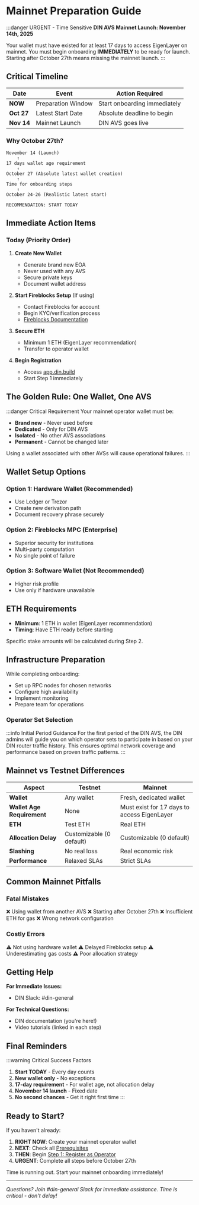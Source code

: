 # Mainnet Preparation Guide

:::danger URGENT - Time Sensitive
**DIN AVS Mainnet Launch: November 14th, 2025**

Your wallet must have existed for at least 17 days to access EigenLayer on mainnet. You must begin onboarding **IMMEDIATELY** to be ready for launch. Starting after October 27th means missing the mainnet launch.
:::

## Critical Timeline

| Date | Event | Action Required |
|------|-------|-----------------|
| **NOW** | Preparation Window | Start onboarding immediately |
| **Oct 27** | Latest Start Date | Absolute deadline to begin |
| **Nov 14** | Mainnet Launch | DIN AVS goes live |

### Why October 27th?

```text
November 14 (Launch)
    ↑
17 days wallet age requirement
    ↑
October 27 (Absolute latest wallet creation)
    ↑
Time for onboarding steps
    ↑
October 24-26 (Realistic latest start)

RECOMMENDATION: START TODAY
```

## Immediate Action Items

### Today (Priority Order)

1. **Create New Wallet**
   - Generate brand new EOA
   - Never used with any AVS
   - Secure private keys
   - Document wallet address

2. **Start Fireblocks Setup** (If using)
   - Contact Fireblocks for account
   - Begin KYC/verification process
   - [Fireblocks Documentation](https://docs.eigencloud.xyz/products/eigenlayer/operators/howto/registeroperators/register-operator-with-fireblocks)

3. **Secure ETH**
   - Minimum 1 ETH (EigenLayer recommendation)
   - Transfer to operator wallet

4. **Begin Registration**
   - Access [app.din.build](https://app.din.build)
   - Start Step 1 immediately

## The Golden Rule: One Wallet, One AVS

:::danger Critical Requirement
Your mainnet operator wallet must be:
- **Brand new** - Never used before
- **Dedicated** - Only for DIN AVS
- **Isolated** - No other AVS associations
- **Permanent** - Cannot be changed later

Using a wallet associated with other AVSs will cause operational failures.
:::

## Wallet Setup Options

### Option 1: Hardware Wallet (Recommended)

- Use Ledger or Trezor
- Create new derivation path
- Document recovery phrase securely

### Option 2: Fireblocks MPC (Enterprise)

- Superior security for institutions
- Multi-party computation
- No single point of failure

### Option 3: Software Wallet (Not Recommended)

- Higher risk profile
- Use only if hardware unavailable

## ETH Requirements

- **Minimum**: 1 ETH in wallet (EigenLayer recommendation)
- **Timing**: Have ETH ready before starting

Specific stake amounts will be calculated during Step 2.

## Infrastructure Preparation

While completing onboarding:
- Set up RPC nodes for chosen networks
- Configure high availability
- Implement monitoring
- Prepare team for operations

### Operator Set Selection

:::info Initial Period Guidance
For the first period of the DIN AVS, the DIN admins will guide you on which operator sets to participate in based on your DIN router traffic history. This ensures optimal network coverage and performance based on proven traffic patterns.
:::

## Mainnet vs Testnet Differences

| Aspect | Testnet | Mainnet |
|--------|---------|---------|
| **Wallet** | Any wallet | Fresh, dedicated wallet |
| **Wallet Age Requirement** | None | Must exist for 17 days to access EigenLayer |
| **ETH** | Test ETH | Real ETH |
| **Allocation Delay** | Customizable (0 default) | Customizable (0 default) |
| **Slashing** | No real loss | Real economic risk |
| **Performance** | Relaxed SLAs | Strict SLAs |

## Common Mainnet Pitfalls

### Fatal Mistakes

❌ Using wallet from another AVS
❌ Starting after October 27th
❌ Insufficient ETH for gas
❌ Wrong network configuration

### Costly Errors

⚠️ Not using hardware wallet
⚠️ Delayed Fireblocks setup
⚠️ Underestimating gas costs
⚠️ Poor allocation strategy

## Getting Help

**For Immediate Issues:**
- DIN Slack: #din-general

**For Technical Questions:**
- DIN documentation (you're here!)
- Video tutorials (linked in each step)

## Final Reminders

:::warning Critical Success Factors
1. **Start TODAY** - Every day counts
2. **New wallet only** - No exceptions
3. **17-day requirement** - For wallet age, not allocation delay
4. **November 14 launch** - Fixed date
5. **No second chances** - Get it right first time
:::

## Ready to Start?

If you haven't already:

1. **RIGHT NOW**: Create your mainnet operator wallet
2. **NEXT**: Check all [Prerequisites](./prerequisites.md)
3. **THEN**: Begin [Step 1: Register as Operator](./step-1-register-operator.md)
4. **URGENT**: Complete all steps before October 27th

Time is running out. Start your mainnet onboarding immediately!

---

*Questions? Join #din-general Slack for immediate assistance. Time is critical - don't delay!*
